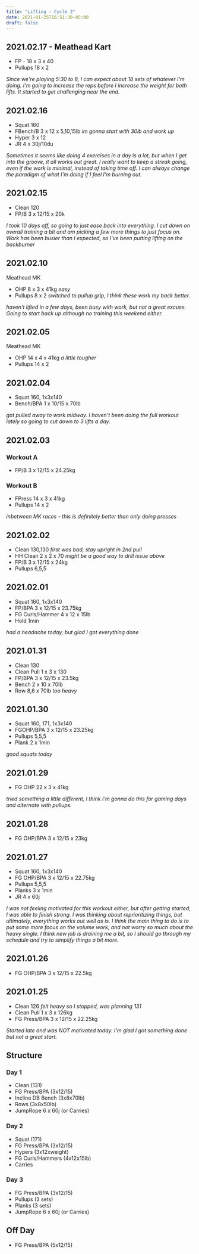 ```yaml
---
title: "Lifting - Cycle 2"
date: 2021-01-25T16:51:30-05:00
draft: false
---
```


## 2021.02.17 - Meathead Kart

* FP - 18 x 3 x 40
* Pullups 18 x 2

_Since we're playing 5:30 to 8, I can expect about 18 sets of whatever I'm doing. I'm going to increase the reps before I increase the weight for both lifts. It started to get challenging near the end._

## 2021.02.16
* Squat 160
* FBench/B 3 x 12 x 5,10,15lb _im gonna start with 30lb and work up_
* Hyper 3 x 12
* JR 4 x 30j/10du

_Sometimes it seems like doing 4 exercises in a day is a lot, but when I get into the groove, it all works out great. I really want to keep a streak going, even if the work is minimal, instead of taking time off. I can always change the paradigm of what I'm doing if I feel I'm burning out._

## 2021.02.15
* Clean 120
* FP/B 3 x 12/15 x 20k

_I took 10 days off, so going to just ease back into everything. I cut down on overall training a bit and am picking a few more things to just focus on. Work has been busier than I expected, so I've been putting lifting on the backburner_

## 2021.02.10
Meathead MK

* OHP 8 x 3 x 41kg _easy_
* Pullups 8 x 2 _switched to pullup grip, I think these work my back better._

_haven't lifted in a few days, been busy with work, but not a great excuse. Going to start back up although no training this weekend either._

## 2021.02.05
Meathead MK

* OHP 14 x 4 x 41kg _a little tougher_
* Pullups 14 x 2

## 2021.02.04
* Squat 160, 1x3x140
* Bench/BPA 1 x 10/15 x 70lb

_got pulled away to work midway. I haven't been doing the full workout lately so going to cut down to 3 lifts a day._

## 2021.02.03

### Workout A
* FP/B 3 x 12/15 x 24.25kg

### Workout B
* FPress 14 x 3 x 41kg
* Pullups 14 x 2

_inbetween MK races - this is definitely better than only doing presses_

## 2021.02.02
* Clean 130,130 _first was bad, stay upright in 2nd pull_
* HH Clean 2 x 2 x 70 _might be a good way to drill issue above_
* FP/B 3 x 12/15 x 24kg
* Pullups 6,5,5

## 2021.02.01
* Squat 160, 1x3x140
* FP/BPA 3 x 12/15 x 23.75kg
* FG Curls/Hammer 4 x 12 x 15lb
* Hold 1min

_had a headache today, but glad I got everything done_

## 2021.01.31
* Clean 130
* Clean Pull 1 x 3 x 130
* FP/BPA 3 x 12/15 x 23.5kg
* Bench 2 x 10 x 70lb
* Row 8,6 x 70lb _too heavy_

## 2021.01.30
* Squat 160, 171, 1x3x140
* FGOHP/BPA 3 x 12/15 x 23.25kg
* Pullups 5,5,5
* Plank 2 x 1min

_good squats today_

## 2021.01.29
* FG OHP 22 x 3 x 41kg

_tried something a little different, I think I'm gonna do this for gaming days and alternate with pullups._

## 2021.01.28
* FG OHP/BPA 3 x 12/15 x 23kg

## 2021.01.27
* Squat 160, 1x3x140
* FG OHP/BPA 3 x 12/15 x 22.75kg
* Pullups 5,5,5
* Planks 3 x 1min
* JR 4 x 60j

_I was not feeling motivated for this workout either, but after getting started, I was able to finish strong. I was thinking about reprioritizing things, but ultimately, everything works out well as is. I think the main thing to do is to put some more focus on the volume work, and not worry so much about the heavy single. I think new job is draining me a bit, so I should go through my schedule and try to simplify things a bit more._

## 2021.01.26
* FG OHP/BPA 3 x 12/15 x 22.5kg

## 2021.01.25
* Clean 126 _felt heavy so I stopped, was planning 131_
* Clean Pull 1 x 3 x 126kg
* FG Press/BPA 3 x 12/15 x 22.25kg

_Started late and was NOT motivated today. I'm glad I got something done but not a great start._

## Structure

### Day 1
* Clean (131)
* FG Press/BPA (3x12/15)
* Incline DB Bench (3x8x70lb)
* Rows (3x8x50lb)
* JumpRope 6 x 60j (or Carries)

### Day 2
* Squat (171)
* FG Press/BPA (3x12/15)
* Hypers (3x12xweight)
* FG Curls/Hammers (4x12x15lb)
* Carries

### Day 3
* FG Press/BPA (3x12/15)
* Pullups (3 sets)
* Planks (3 sets)
* JumpRope 6 x 60j (or Carries)

## Off Day
* FG Press/BPA (5x12/15)
